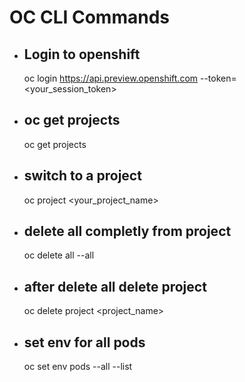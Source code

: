 # OC CLI Commands

* ## Login to openshift
     oc login https://api.preview.openshift.com --token=<your_session_token>

* ## oc get projects
     oc get projects

* ## switch to a project
     oc project <your_project_name>

* ## delete all completly from project
     oc delete all --all

* ## after delete all delete project
     oc delete project <project_name>

* ## set env for all pods
     oc set env pods --all --list
